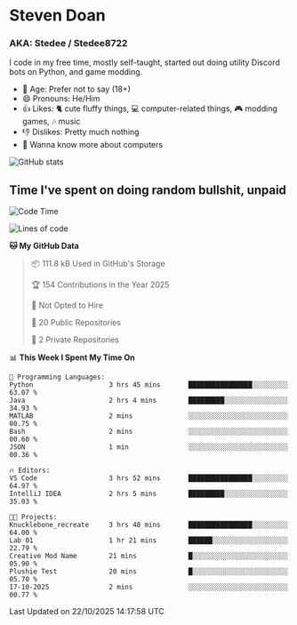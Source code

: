 # Steven Doan
### AKA: Stedee / Stedee8722
I code in my free time, mostly self-taught, started out doing utility Discord bots on Python, and game modding.

- 🤔 Age: Prefer not to say (18+)
- 😄 Pronouns: He/Him
- 👍 Likes: 🐈 cute fluffy things, 💻 computer-related things, 🎮 modding games, 🎶 music
- 👎 Dislikes: Pretty much nothing
- 🥹 Wanna know more about computers

![GitHub stats](https://github-readme-stats-iota-mocha-40.vercel.app/api?username=Stedee8722&show=prs_merged,prs_merged_percentage&show_icons=true&theme=transparent)

## Time I've spent on doing random bullshit, unpaid
<!--START_SECTION:Time I've spent on doing random bullshit, unpaid-->
![Code Time](http://img.shields.io/badge/Code%20Time-362%20hrs%2023%20mins-blue)

![Lines of code](https://img.shields.io/badge/From%20Hello%20World%20I%27ve%20Written-91.7%20thousand%20lines%20of%20code-blue)

**🐱 My GitHub Data** 

> 📦 111.8 kB Used in GitHub's Storage 
 > 
> 🏆 154 Contributions in the Year 2025
 > 
> 🚫 Not Opted to Hire
 > 
> 📜 20 Public Repositories 
 > 
> 🔑 2 Private Repositories 
 > 
📊 **This Week I Spent My Time On** 

```text
💬 Programming Languages: 
Python                   3 hrs 45 mins       ████████████████░░░░░░░░░   63.07 % 
Java                     2 hrs 4 mins        █████████░░░░░░░░░░░░░░░░   34.93 % 
MATLAB                   2 mins              ░░░░░░░░░░░░░░░░░░░░░░░░░   00.75 % 
Bash                     2 mins              ░░░░░░░░░░░░░░░░░░░░░░░░░   00.60 % 
JSON                     1 min               ░░░░░░░░░░░░░░░░░░░░░░░░░   00.36 % 

🔥 Editors: 
VS Code                  3 hrs 52 mins       ████████████████░░░░░░░░░   64.97 % 
IntelliJ IDEA            2 hrs 5 mins        █████████░░░░░░░░░░░░░░░░   35.03 % 

🐱‍💻 Projects: 
Knucklebone_recreate     3 hrs 48 mins       ████████████████░░░░░░░░░   64.00 % 
Lab 01                   1 hr 21 mins        ██████░░░░░░░░░░░░░░░░░░░   22.79 % 
Creative Mod Name        21 mins             █░░░░░░░░░░░░░░░░░░░░░░░░   05.90 % 
Plushie Test             20 mins             █░░░░░░░░░░░░░░░░░░░░░░░░   05.70 % 
17-10-2025               2 mins              ░░░░░░░░░░░░░░░░░░░░░░░░░   00.77 % 
```


 Last Updated on 22/10/2025 14:17:58 UTC
<!--END_SECTION:Time I've spent on doing random bullshit, unpaid-->
